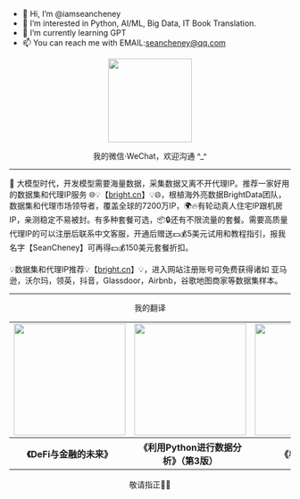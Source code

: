 - 👋 Hi, I’m @iamseancheney
- 👀 I’m interested in Python, AI/ML, Big Data, IT Book Translation.
- 🌱 I’m currently learning GPT
- 📫 You can reach me with EMAIL:seancheney@qq.com

<div align=center>
    <a href="https://item.jd.com/13255935.html">
        <img src="https://tva1.sinaimg.cn/large/008vxvgGly1h8obmj8oc6j308w08w3z2.jpg" width="150px">
    </a>
</div>
<div align=center>
    <p>我的微信·WeChat，欢迎沟通 ^_^</p>
</div>

***

🌟 大模型时代，开发模型需要海量数据，采集数据又离不开代理IP。推荐一家好用的数据集和代理IP服务 🌐💡【[bright.cn](https://get.brightdata.com/bigdataresource)】💡🌐，根植海外亮数据BrightData团队，数据集和代理市场领导者，覆盖全球的7200万IP，🌍🔥有轮动真人住宅IP跟机房IP，亲测稳定不易被封。有多种套餐可选，📦🔒还有不限流量的套餐。需要高质量代理IP的可以注册后联系中文客服，开通后赠送💵💰5美元试用和教程指引，报我名字【SeanCheney】可再得💵💰150美元套餐折扣。

💡数据集和代理IP推荐💡【[bright.cn](https://get.brightdata.com/bigdataresource)】💡，进入网站注册账号可免费获得诸如 亚马逊，沃尔玛，领英，抖音，Glassdoor，Airbnb，谷歌地图商家等数据集样本。

***

<div align=center>
    <p>我的翻译</p>
</div>

<div align=center>
<table style="width:100%">    
    <tr>
        <td align=center>
            <a href="https://item.jd.com/13621529.html">
                <img src="https://picx.zhimg.com/80/v2-c0a070bf43bc97de779611f1ee736a11_1440w.png" width="200px">
            </a>            
        </td>
        <td align=center>
            <img src="https://picx.zhimg.com/80/v2-9cae299a9c09fa9bdffff0f1a53f656d_1440w.png" width="200px">
        </td>
        <td align=center>
            <img src="https://picx.zhimg.com/80/v2-c040cab4f59467e81684645c3756495b_1440w.png" width="200px">
        </td>
    </tr>
    <tr align=center>
        <th>《DeFi与金融的未来》</th>
        <th>《利用Python进行数据分析》（第3版）</th>
        <th>《极速Python》</th>
    </tr>
</table>
</div>

<div align=center>
    <p>敬请指正🤔📝</p>
</div>
<!---
iamseancheney/iamseancheney is a ✨ special ✨ repository because its `README.md` (this file) appears on your GitHub profile.
You can click the Preview link to take a look at your changes.
--->
